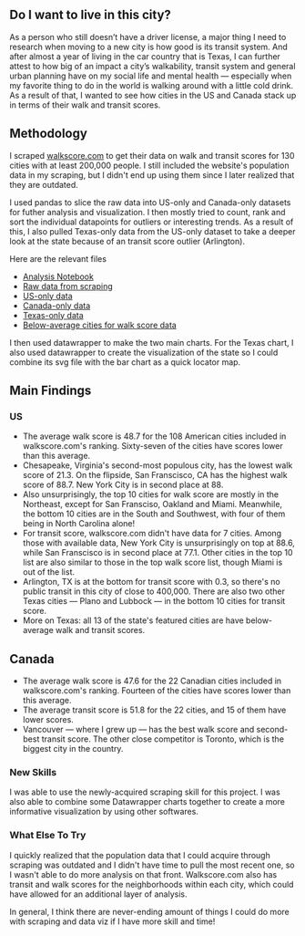 ## Do I want to live in this city?

As a person who still doesn’t have a driver license, a major thing I need to research when moving to a new city is how good is its transit system. And after almost a year of living in the car country that is Texas, I can further attest to how big of an impact a city’s walkability, transit system and general urban planning have on my social life and mental health — especially when my favorite thing to do in the world is walking around with a little cold drink. As a result of that, I wanted to see how cities in the US and Canada stack up in terms of their walk and transit scores.

## Methodology

I scraped [walkscore.com](https://www.walkscore.com/cities-and-neighborhoods/) to get their data on walk and transit scores for 130 cities with at least 200,000 people. I still included the website's population data in my scraping, but I didn't end up using them since I later realized that they are outdated. 

I used pandas to slice the raw data into US-only and Canada-only datasets for futher analysis and visualization. I then mostly tried to count, rank and sort the individual datapoints for outliers or interesting trends. As a result of this, I also pulled Texas-only data from the US-only dataset to take a deeper look at the state because of an transit score outlier (Arlington). 

Here are the relevant files
 - [Analysis Notebook](https://github.com/ann2128/lede-project-2/blob/main/project-2-scraping.ipynb)
 - [Raw data from scraping](https://github.com/ann2128/lede-project-2/blob/main/walkable_cities.csv)
 - [US-only data](https://github.com/ann2128/lede-project-2/blob/main/us_only.csv)
 - [Canada-only data](https://github.com/ann2128/lede-project-2/blob/main/canadian_cities.csv)
 - [Texas-only data](https://github.com/ann2128/lede-project-2/blob/main/texas.csv)
 - [Below-average cities for walk score data](https://github.com/ann2128/lede-project-2/blob/main/bottom_walkscore.csv)

I then used datawrapper to make the two main charts. For the Texas chart, I also used datawrapper to create the visualization of the state so I could combine its svg file with the bar chart as a quick locator map. 

## Main Findings

### US
 - The average walk score is 48.7 for the 108 American cities included in walkscore.com's ranking. Sixty-seven of the cities have scores lower than this average. 
 - Chesapeake, Virginia's second-most populous city, has the lowest walk score of 21.3. On the flipside, San Franscisco, CA has the highest walk score of 88.7. New York City is in second place at 88. 
 - Also unsurprisingly, the top 10 cities for walk score are mostly in the Northeast, except for San Fransciso, Oakland and Miami. Meanwhile, the bottom 10 cities are in the South and Southwest, with four of them being in North Carolina alone!
 - For transit score, walkscore.com didn't have data for 7 cities. Among those with available data, New York City is unsurprisingly on top at 88.6, while San Franscisco is in second place at 77.1. Other cities in the top 10 list are also similar to those in the top walk score list, though Miami is out of the list.
 - Arlington, TX is at the bottom for transit score with 0.3, so there's no public transit in this city of close to 400,000. There are also two other Texas cities — Plano and Lubbock — in the bottom 10 cities for transit score. 
 - More on Texas: all 13 of the state's featured cities are have below-average walk and transit scores.
 
## Canada
 - The average walk score is 47.6 for the 22 Canadian cities included in walkscore.com's ranking. Fourteen of the cities have scores lower than this average.
 - The average transit score is 51.8 for the 22 cities, and 15 of them have lower scores. 
  - Vancouver — where I grew up — has the best walk score and second-best transit score. The other close competitor is Toronto, which is the biggest city in the country.

### New Skills

I was able to use the newly-acquired scraping skill for this project. I was also able to combine some Datawrapper charts together to create a more informative visualization by using other softwares.

### What Else To Try

I quickly realized that the population data that I could acquire through scraping was outdated and I didn't have time to pull the most recent one, so I wasn't able to do more analysis on that front. Walkscore.com also has transit and walk scores for the neighborhoods within each city, which could have allowed for an additional layer of analysis. 

In general, I think there are never-ending amount of things I could do more with scraping and data viz if I have more skill and time!
